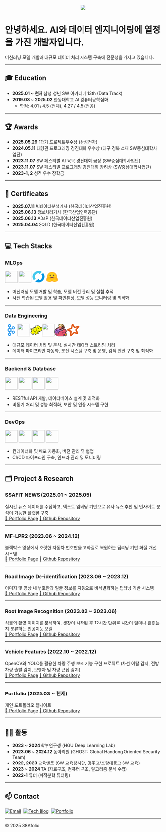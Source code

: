 <div align="center">
    <img src="https://capsule-render.vercel.app/api?type=waving&color=0099ff&height=120&text=MLOps%20Engineer&animation=fadeIn&fontColor=ffffff&fontSize=40" />
</div>

# 안녕하세요. AI와 데이터 엔지니어링에 열정을 가진 개발자입니다.
머신러닝 모델 개발과 대규모 데이터 처리 시스템 구축에 전문성을 가지고 있습니다.

---

## 🎓 Education
- **2025.01 ~ 현재**  삼성 청년 SW 아카데미 13th (Data Track)
- **2019.03 ~ 2025.02**  한동대학교 AI 컴퓨터공학심화
  - 학점: 4.01 / 4.5 (전체), 4.27 / 4.5 (전공)

---

## 🏆 Awards
- **2025.05.29**  1학기 프로젝트우수상 (삼성전자)
- **2024.05.11**  대경권 프로그래밍 경진대회 우수상 (대구 경북 소재 SW중심대학사업단)
- **2023.11.07**  SW 페스티벌 AI 육목 경진대회 금상 (SW중심대학사업단)
- **2023.11.07**  SW 페스티벌 프로그래밍 경진대회 장려상 (SW중심대학사업단)
- **2023-1, 2**  성적 우수 장학금

---

## 📄 Certificates
- **2025.07.11**  빅데이터분석기사 (한국데이터산업진흥원)
- **2025.06.13**  정보처리기사 (한국산업인력공단)
- **2025.06.13**  ADsP (한국데이터산업진흥원)
- **2025.04.04**  SQLD (한국데이터산업진흥원)

---

## 💻 Tech Stacks

### MLOps<br/>
<img src="https://cdn.jsdelivr.net/gh/devicons/devicon/icons/pytorch/pytorch-original.svg" width="40" height="40"/>
<img src="https://cdn.jsdelivr.net/gh/devicons/devicon/icons/tensorflow/tensorflow-original.svg" width="40" height="40"/>
<img src="icons/mlflow.svg" width="40" height="40"/>
<img src="icons/huggingface.svg" width="40" height="40"/>

- 머신러닝 모델 개발 및 학습, 모델 버전 관리 및 실험 추적
- 사전 학습된 모델 활용 및 파인튜닝, 모델 성능 모니터링 및 최적화

---

### Data Engineering<br/>
<img src="icons/kafka.png" width="40" height="40"/><img src="https://cdn.jsdelivr.net/gh/devicons/devicon/icons/apacheairflow/apacheairflow-original.svg" width="40" height="40"/><img src="icons/hadoop.svg" width="40" height="40"/><img src="https://cdn.jsdelivr.net/gh/devicons/devicon/icons/elasticsearch/elasticsearch-original.svg" width="40" height="40"/><img src="icons/flink.png" width="40" height="40"/><img src="icons/spark.svg" width="40" height="40"/>

- 대규모 데이터 처리 및 분석, 실시간 데이터 스트리밍 처리
- 데이터 파이프라인 자동화, 분산 시스템 구축 및 운영, 검색 엔진 구축 및 최적화

---

### Backend & Database<br/>
<img src="https://cdn.jsdelivr.net/gh/devicons/devicon/icons/django/django-plain.svg" width="40" height="40"/>
<img src="https://cdn.jsdelivr.net/gh/devicons/devicon/icons/fastapi/fastapi-original.svg" width="40" height="40"/>
<img src="https://cdn.jsdelivr.net/gh/devicons/devicon/icons/postgresql/postgresql-original.svg" width="40" height="40"/>
<img src="https://cdn.jsdelivr.net/gh/devicons/devicon/icons/mysql/mysql-original.svg" width="40" height="40"/>

- RESTful API 개발, 데이터베이스 설계 및 최적화
- 비동기 처리 및 성능 최적화, 보안 및 인증 시스템 구현

---

### DevOps<br/>
<img src="https://cdn.jsdelivr.net/gh/devicons/devicon/icons/docker/docker-original.svg" width="40" height="40"/>
<img src="https://cdn.jsdelivr.net/gh/devicons/devicon/icons/git/git-original.svg" width="40" height="40"/>
<img src="https://cdn.jsdelivr.net/gh/devicons/devicon/icons/github/github-original.svg" width="40" height="40"/>
<img src="https://cdn.jsdelivr.net/gh/devicons/devicon/icons/gitlab/gitlab-original.svg" width="40" height="40"/>

- 컨테이너화 및 배포 자동화, 버전 관리 및 협업
- CI/CD 파이프라인 구축, 인프라 관리 및 모니터링

---

## 🗂 Project & Research
### SSAFIT NEWS (2025.01 ~ 2025.05)
실시간 뉴스 데이터를 수집하고, 텍스트 임베딩 기반으로 유사 뉴스 추천 및 인사이트 분석이 가능한 플랫폼 구축  
[🔗 Portfolio Page](https://38afolio.vercel.app/projects/ssafit-news)  [🔗 Github Repository](https://github.com/choihjin/news-data-project)

---

### MF-LPR2 (2023.06 ~ 2024.12)
블랙박스 영상에서 흐릿한 자동차 번호판을 고화질로 복원하는 딥러닝 기반 화질 개선 시스템  
[🔗 Portfolio Page](https://38afolio.vercel.app/projects/lpr2)  [🔗 Github Repository](https://github.com/choihjin/LPR2)

---

### Road Image De-identification (2023.06 ~ 2023.12)
이미지 및 영상 내 번호판과 얼굴 정보를 자동으로 비식별화하는 딥러닝 기반 시스템  
[🔗 Portfolio Page](https://38afolio.vercel.app/projects/deid)  [🔗 Github Repository](https://github.com/choihjin/De-identification)

---

### Root Image Recognition (2023.02 ~ 2023.06)
식물의 촬영 이미지를 분석하여, 생장이 시작된 후 12시간 단위로 시간이 얼마나 흘렀는지 분류하는 인공지능 모델  
[🔗 Portfolio Page](https://38afolio.vercel.app/projects/root)  [🔗 Github Repository](https://github.com/choihjin/RootRecognition)

---

### Vehicle Features (2022.10 ~ 2022.12)
OpenCV와 YOLO를 활용한 차량 주행 보조 기능 구현 프로젝트 (차선 이탈 감지, 전방 차량 출발 감지, 보행자 및 차량 근접 감지)  
[🔗 Portfolio Page](https://38afolio.vercel.app/projects/vehicle-features)  [🔗 Github Repository](https://github.com/choihjin/VehicleFeatures)

---

### Portfolio (2025.03 ~ 현재)
개인 포트폴리오 웹사이트  
[🔗 Portfolio Page](https://38afolio.vercel.app)  [🔗 Github Repository](https://github.com/choihjin/portfolio)

---

## 🏃‍♂️ 활동
- **2023 ~ 2024**  학부연구생 (HGU Deep Learning Lab)
- **2023.06 ~ 2024.12**  동아리원 (GHOST: Global Handong Oriented Security Team)
- **2022, 2023**  교육멘토 (SW 교육봉사단, 경주고/포항대동고 SW 교육)
- **2023 ~ 2024**  TA (자료구조, 컴퓨터 구조, 알고리즘 분석 수업)
- **2022-1**  튜터 (미적분학 튜터링)

---

## 📫 Contact
[![Email](https://img.shields.io/badge/Email-jjin6573@gmail.com-EA4335?style=for-the-badge&logo=gmail&logoColor=white)](mailto:jjin6573@gmail.com)&nbsp;
[![Tech Blog](https://img.shields.io/badge/Velog-Blog-20C997?style=for-the-badge&logo=velog&logoColor=white)](https://velog.io/@choihjin)&nbsp;
[![Portfolio](https://img.shields.io/badge/Portfolio-38afolio.vercel.app-000000?style=for-the-badge&logo=vercel)](https://38afolio.vercel.app)

---

© 2025 38Afolio

